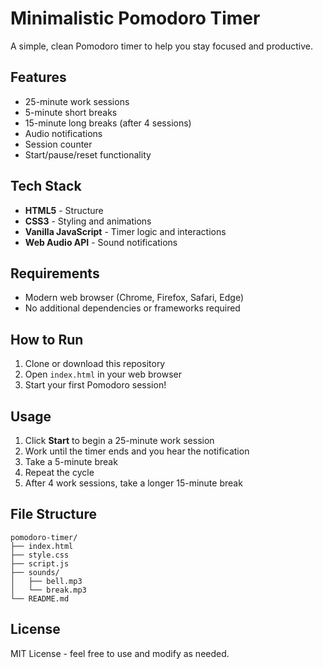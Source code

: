 # Minimalistic Pomodoro Timer

A simple, clean Pomodoro timer to help you stay focused and productive.

## Features

- 25-minute work sessions
- 5-minute short breaks
- 15-minute long breaks (after 4 sessions)
- Audio notifications
- Session counter
- Start/pause/reset functionality

## Tech Stack

- **HTML5** - Structure
- **CSS3** - Styling and animations
- **Vanilla JavaScript** - Timer logic and interactions
- **Web Audio API** - Sound notifications

## Requirements

- Modern web browser (Chrome, Firefox, Safari, Edge)
- No additional dependencies or frameworks required

## How to Run

1. Clone or download this repository
2. Open `index.html` in your web browser
3. Start your first Pomodoro session!

## Usage

1. Click **Start** to begin a 25-minute work session
2. Work until the timer ends and you hear the notification
3. Take a 5-minute break
4. Repeat the cycle
5. After 4 work sessions, take a longer 15-minute break

## File Structure

```
pomodoro-timer/
├── index.html
├── style.css
├── script.js
├── sounds/
│   ├── bell.mp3
│   └── break.mp3
└── README.md
```

## License

MIT License - feel free to use and modify as needed. 